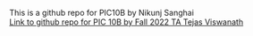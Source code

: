 
This is a github repo for PIC10B by Nikunj Sanghai  
[Link to github repo for PIC 10B by Fall 2022 TA Tejas Viswanath](https://github.com/TejasViswa/PIC10B_Disc2A)
